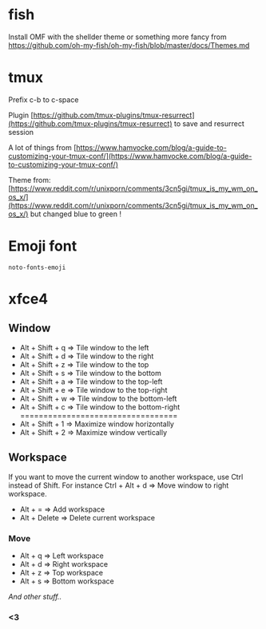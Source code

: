 
# fish

Install OMF with the shellder theme or something more fancy from
https://github.com/oh-my-fish/oh-my-fish/blob/master/docs/Themes.md


# tmux

Prefix c-b to c-space

Plugin [https://github.com/tmux-plugins/tmux-resurrect](https://github.com/tmux-plugins/tmux-resurrect) to save and resurrect session

A lot of things from [https://www.hamvocke.com/blog/a-guide-to-customizing-your-tmux-conf/](https://www.hamvocke.com/blog/a-guide-to-customizing-your-tmux-conf/)

Theme from: [https://www.reddit.com/r/unixporn/comments/3cn5gi/tmux_is_my_wm_on_os_x/](https://www.reddit.com/r/unixporn/comments/3cn5gi/tmux_is_my_wm_on_os_x/) but changed blue to green !

# Emoji font
`noto-fonts-emoji`

# xfce4
## Window
 - Alt + Shift + q	=> Tile window to the left
 - Alt + Shift + d	=> Tile window to the right
 - Alt + Shift + z	=> Tile window to the top
 - Alt + Shift + s	=> Tile window to the bottom
 - Alt + Shift + a	=> Tile window to the top-left
 - Alt + Shift + e	=> Tile window to the top-right
 - Alt + Shift + w	=> Tile window to the bottom-left
 - Alt + Shift + c	=> Tile window to the bottom-right  
==================================
 - Alt + Shift + 1		=> Maximize window horizontally
 - Alt + Shift + 2		=> Maximize window vertically

 
 ## Workspace
 If you want to move the current window to another workspace, use Ctrl instead of Shift.
 For instance Ctrl + Alt + d => Move window to right workspace.
 - Alt + =	=> Add workspace
 - Alt + Delete	=> Delete current workspace

### Move 
 - Alt + q	=> Left workspace
 - Alt + d	=> Right workspace
 - Alt + z	=> Top workspace
 - Alt + s	=> Bottom workspace
 
*And other stuff..*

### <3
